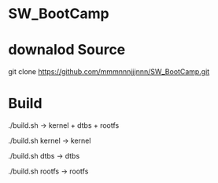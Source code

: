 # SW_BootCamp

# downalod Source
git clone https://github.com/mmmnnnjjjnnn/SW_BootCamp.git

# Build
./build.sh -> kernel + dtbs + rootfs

./build.sh kernel -> kernel

./build.sh dtbs -> dtbs

./build.sh rootfs -> rootfs
